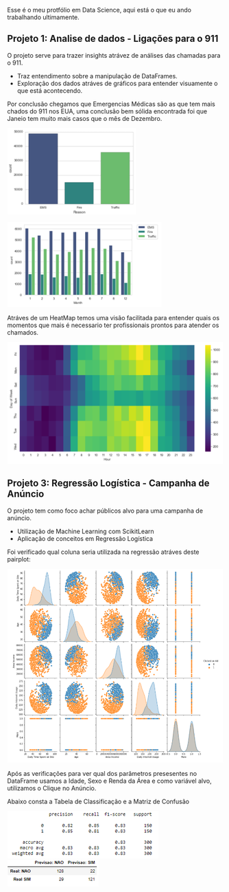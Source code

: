 Esse é o meu protfólio em Data Science, aqui está o que eu ando trabalhando ultimamente.


## Projeto 1: Analise de dados - Ligações para o 911
O projeto serve para trazer insights atrávez de análises das chamadas para o 911.

   * Traz entendimento sobre a manipulação de DataFrames.
   * Exploração dos dados atráves de gráficos para entender visuamente o que está acontecendo.

Por conclusão chegamos que Emergencias Médicas são as que tem mais chados do 911 nos EUA, uma conclusão bem sólida encontrada foi que Janeio tem muito mais casos que o mês de Dezembro.

 ![](/imagens/EMS_count.png) 
 
 ![](/imagens/EMS_months.png)
 
 Atráves de um HeatMap temos uma visão facilitada para entender quais os momentos que mais é necessario ter profissionais prontos para atender os chamados.
 
 ![](/imagens/heatmap.png)
 
 
## Projeto 3: Regressão Logística - Campanha de Anúncio
O projeto tem como foco achar públicos alvo para uma campanha de anúncio.

   * Utilização de Machine Learning com ScikitLearn
   * Aplicação de conceitos em Regressão Logística
    
  Foi verificado qual coluna seria utilizada na regressão atráves deste pairplot:
    
    
  ![](/imagens/pairplot_log.png)
    
    
  Após as verificações para ver qual dos parâmetros presesentes no DataFrame usamos a Idade, Sexo e Renda da Área e como variável alvo, utilizamos o Clique no Anúncio.
  
  Abaixo consta a Tabela de Classificação e a Matriz de Confusão 
  
  
  ![](/imagens/cr_log.png)          ![](/imagens/cm_log.png)
  
  
  
